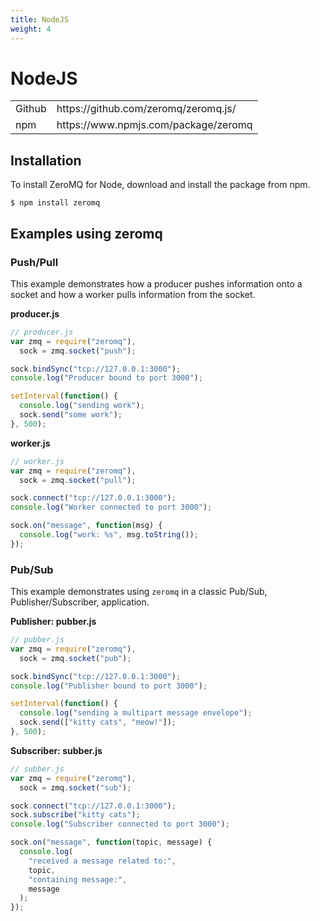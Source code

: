 ```yaml
---
title: NodeJS
weight: 4
---
```


# NodeJS

<table>
<tr><td>Github</td><td>https://github.com/zeromq/zeromq.js/</td></tr>
<tr><td>npm</td><td>https://www.npmjs.com/package/zeromq</td></tr>
<table>

## Installation

To install ZeroMQ for Node, download and install the package from npm.

```
$ npm install zeromq
```

## Examples using zeromq

### Push/Pull

This example demonstrates how a producer pushes information onto a
socket and how a worker pulls information from the socket.

**producer.js**

```js
// producer.js
var zmq = require("zeromq"),
  sock = zmq.socket("push");

sock.bindSync("tcp://127.0.0.1:3000");
console.log("Producer bound to port 3000");

setInterval(function() {
  console.log("sending work");
  sock.send("some work");
}, 500);
```

**worker.js**

```js
// worker.js
var zmq = require("zeromq"),
  sock = zmq.socket("pull");

sock.connect("tcp://127.0.0.1:3000");
console.log("Worker connected to port 3000");

sock.on("message", function(msg) {
  console.log("work: %s", msg.toString());
});
```

### Pub/Sub

This example demonstrates using `zeromq` in a classic Pub/Sub,
Publisher/Subscriber, application.

**Publisher: pubber.js**

```js
// pubber.js
var zmq = require("zeromq"),
  sock = zmq.socket("pub");

sock.bindSync("tcp://127.0.0.1:3000");
console.log("Publisher bound to port 3000");

setInterval(function() {
  console.log("sending a multipart message envelope");
  sock.send(["kitty cats", "meow!"]);
}, 500);
```

**Subscriber: subber.js**

```js
// subber.js
var zmq = require("zeromq"),
  sock = zmq.socket("sub");

sock.connect("tcp://127.0.0.1:3000");
sock.subscribe("kitty cats");
console.log("Subscriber connected to port 3000");

sock.on("message", function(topic, message) {
  console.log(
    "received a message related to:",
    topic,
    "containing message:",
    message
  );
});
```
